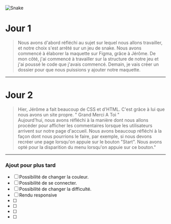 ![Snake](https://logodix.com/logo/833675.jpg)

# Jour 1

> Nous avons d'abord réfléchi au sujet sur lequel nous allons travailler, et notre choix s'est arrêté sur un jeu de snake. Nous avons commencé à élaborer la maquette sur Figma, grâce à Jérôme. De mon côté, j'ai commencé à travailler sur la structure de notre jeu et j'ai poussé le code que j'avais commencé. Demain, je vais créer un dossier pour que nous puissions y ajouter notre maquette.

----------

# Jour 2

> Hier, Jérôme a fait beaucoup de CSS et d'HTML. C'est grâce à lui que nous avons un site propre. " Grand Merci A Toi " <br> Aujourd'hui, nous avons réfléchi à la manière dont nous allons procéder pour afficher les commentaires lorsque les utilisateurs arrivent sur notre page d'accueil. Nous avons beaucoup réfléchi à la façon dont nous pourrions le faire, par exemple, si nous devons recréer une page lorsqu'on appuie sur le bouton "Start". Nous avons opté pour la disparition du menu lorsqu'on appuie sur ce bouton."

----------

###  Ajout pour plus tard 

- [ ]   Possibilité de changer la couleur.
- [ ]   Possibilité de se connecter.
- [ ]   Possibilité de changer la difficulté.
- [ ]   Rendu responsive
- [ ] 
- [ ] 
- [ ] 
- [ ] 
